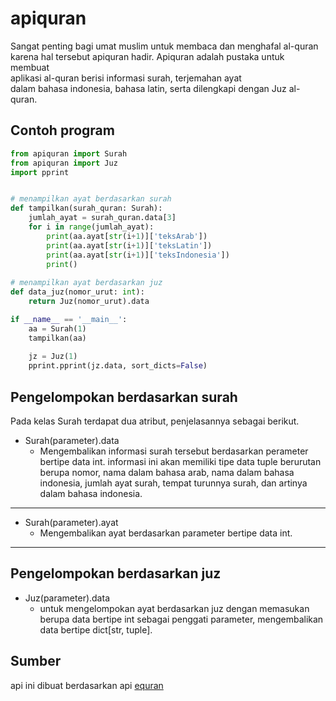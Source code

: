 # apiquran
Sangat penting bagi umat muslim untuk membaca dan menghafal al-quran\
karena hal tersebut apiquran hadir. Apiquran adalah pustaka untuk membuat\
aplikasi al-quran berisi informasi surah, terjemahan ayat\
dalam bahasa indonesia, bahasa latin, serta dilengkapi dengan Juz al-quran.

## Contoh program
```python
from apiquran import Surah 
from apiquran import Juz
import pprint


# menampilkan ayat berdasarkan surah
def tampilkan(surah_quran: Surah):
    jumlah_ayat = surah_quran.data[3]
    for i in range(jumlah_ayat):
        print(aa.ayat[str(i+1)]['teksArab'])
        print(aa.ayat[str(i+1)]['teksLatin'])
        print(aa.ayat[str(i+1)]['teksIndonesia'])
        print()
        
# menampilkan ayat berdasarkan juz
def data_juz(nomor_urut: int):
    return Juz(nomor_urut).data

if __name__ == '__main__': 
    aa = Surah(1)
    tampilkan(aa)
    
    jz = Juz(1)
    pprint.pprint(jz.data, sort_dicts=False)

```
## Pengelompokan berdasarkan surah
Pada kelas Surah terdapat dua atribut, penjelasannya sebagai berikut.
- Surah(parameter).data
  - Mengembalikan informasi surah tersebut berdasarkan perameter
  bertipe data int. informasi ini akan memiliki tipe data tuple berurutan
  berupa nomor, nama dalam bahasa arab, nama dalam bahasa indonesia, jumlah ayat surah, tempat turunnya surah,
  dan artinya dalam bahasa indonesia.
---
- Surah(parameter).ayat
  - Mengembalikan ayat berdasarkan parameter bertipe data int.
---
## Pengelompokan berdasarkan juz
- Juz(parameter).data 
	- untuk mengelompokan ayat berdasarkan juz dengan memasukan
	berupa data bertipe int sebagai penggati parameter,
	mengembalikan data bertipe dict[str, tuple].

## Sumber
api ini dibuat berdasarkan api [equran](https://equran.id/apidev)
